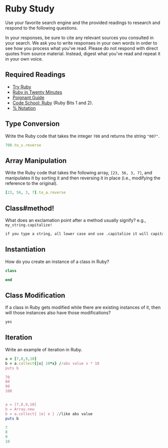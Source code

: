 # Ruby Study

Use your favorite search engine and the provided readings to research and
respond to the following questions.

In your responses, be sure to cite any relevant sources you consulted in your
search. We ask you to write responses in your own words in order to see how you
process what you've read. Please do not respond with direct quotes from source
material. Instead, digest what you've read and repeat it in your own voice.

## Required Readings

-   [Try Ruby](http://tryruby.org/)
-   [Ruby in Twenty Minutes](https://www.ruby-lang.org/en/documentation/quickstart/)
-   [Poignant Guide](http://poignant.guide/)
-   [Code School: Ruby](https://www.codeschool.com/learn/ruby) (Ruby Bits 1 and 2).
-   [% Notation](https://en.wikibooks.org/wiki/Ruby_Programming/Syntax/Literals#The_.25_Notation)

## Type Conversion

Write the Ruby code that takes the integer `700` and returns the string `"007"`.

```ruby
700.to_s.reverse
```

## Array Manipulation

Write the Ruby code that takes the following array, `[23, 56, 3, 7]`, and
manipulates it by sorting it and then reversing it in place (i.e., modifying the
reference to the original).

```ruby
[23, 56, 3, 7].to_a.reverse
```

## Class#method!

What does an exclamation point after a method usually signify?  e.g.,
`my_string.capitalize!`

```md
if you type a string, all lower case and use .capitalize it will capitalize the first letter
```

## Instantiation
How do you create an instance of a class in Ruby?

```ruby
class

end
```

## Class Modification

If a class in Ruby gets modified while there are existing instances of it, then
will those instances also have those modifications?

```md
yes
```

## Iteration

Write an example of iteration in Ruby.

```ruby
a = [7,8,9,10]
b = a.collect{|x| 10*x} //abs value x * 10
puts b

70
80
90
100


a = [7,8,9,10]
b = Array.new
b = a.collect{ |e| e } //like abs value
puts b

7
8
9
10
```
